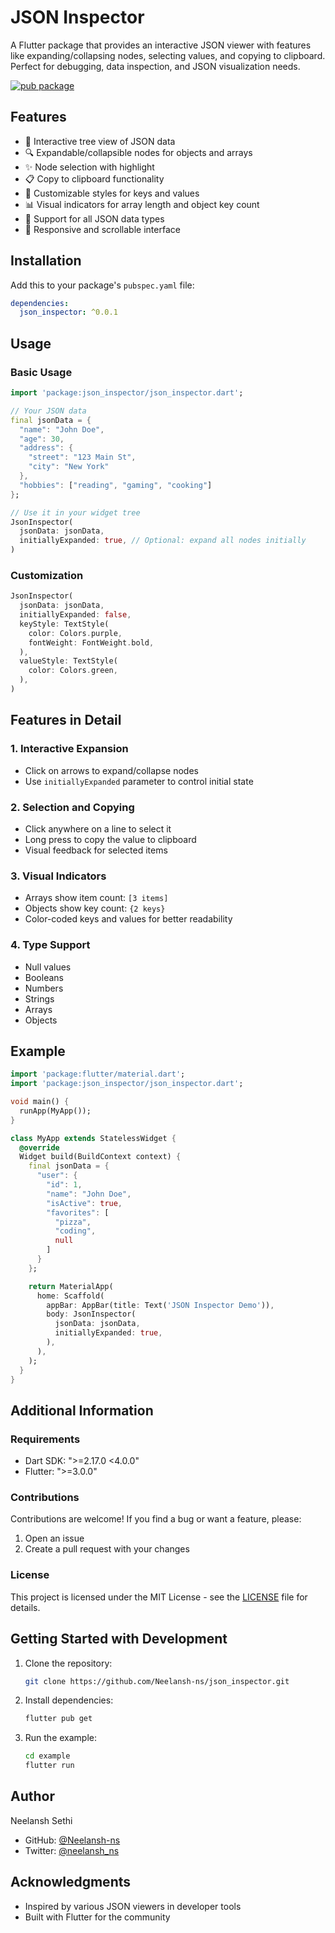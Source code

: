 # JSON Inspector

A Flutter package that provides an interactive JSON viewer with features like expanding/collapsing nodes, selecting values, and copying to clipboard. Perfect for debugging, data inspection, and JSON visualization needs.

[![pub package](https://img.shields.io/pub/v/json_inspector.svg)](https://pub.dev/packages/json_inspector)

## Features

- 🌳 Interactive tree view of JSON data
- 🔍 Expandable/collapsible nodes for objects and arrays
- ✨ Node selection with highlight
- 📋 Copy to clipboard functionality
- 🎨 Customizable styles for keys and values
- 📊 Visual indicators for array length and object key count
- 🎯 Support for all JSON data types
- 📱 Responsive and scrollable interface

## Installation

Add this to your package's `pubspec.yaml` file:

```yaml
dependencies:
  json_inspector: ^0.0.1
```

## Usage

### Basic Usage

```dart
import 'package:json_inspector/json_inspector.dart';

// Your JSON data
final jsonData = {
  "name": "John Doe",
  "age": 30,
  "address": {
    "street": "123 Main St",
    "city": "New York"
  },
  "hobbies": ["reading", "gaming", "cooking"]
};

// Use it in your widget tree
JsonInspector(
  jsonData: jsonData,
  initiallyExpanded: true, // Optional: expand all nodes initially
)
```

### Customization

```dart
JsonInspector(
  jsonData: jsonData,
  initiallyExpanded: false,
  keyStyle: TextStyle(
    color: Colors.purple,
    fontWeight: FontWeight.bold,
  ),
  valueStyle: TextStyle(
    color: Colors.green,
  ),
)
```

## Features in Detail

### 1. Interactive Expansion
- Click on arrows to expand/collapse nodes
- Use `initiallyExpanded` parameter to control initial state

### 2. Selection and Copying
- Click anywhere on a line to select it
- Long press to copy the value to clipboard
- Visual feedback for selected items

### 3. Visual Indicators
- Arrays show item count: `[3 items]`
- Objects show key count: `{2 keys}`
- Color-coded keys and values for better readability

### 4. Type Support
- Null values
- Booleans
- Numbers
- Strings
- Arrays
- Objects

## Example

```dart
import 'package:flutter/material.dart';
import 'package:json_inspector/json_inspector.dart';

void main() {
  runApp(MyApp());
}

class MyApp extends StatelessWidget {
  @override
  Widget build(BuildContext context) {
    final jsonData = {
      "user": {
        "id": 1,
        "name": "John Doe",
        "isActive": true,
        "favorites": [
          "pizza",
          "coding",
          null
        ]
      }
    };

    return MaterialApp(
      home: Scaffold(
        appBar: AppBar(title: Text('JSON Inspector Demo')),
        body: JsonInspector(
          jsonData: jsonData,
          initiallyExpanded: true,
        ),
      ),
    );
  }
}
```

## Additional Information

### Requirements
- Dart SDK: ">=2.17.0 <4.0.0"
- Flutter: ">=3.0.0"

### Contributions
Contributions are welcome! If you find a bug or want a feature, please:
1. Open an issue
2. Create a pull request with your changes

### License
This project is licensed under the MIT License - see the [LICENSE](LICENSE) file for details.

## Getting Started with Development

1. Clone the repository:
    ```bash
    git clone https://github.com/Neelansh-ns/json_inspector.git
    ```

2. Install dependencies:
    ```bash
    flutter pub get
    ```

3. Run the example:
    ```bash
    cd example
    flutter run
    ```

## Author
Neelansh Sethi
- GitHub: [@Neelansh-ns](https://github.com/Neelansh-ns)
- Twitter: [@neelansh_ns](https://x.com/neelansh_ns)

## Acknowledgments
- Inspired by various JSON viewers in developer tools
- Built with Flutter for the community